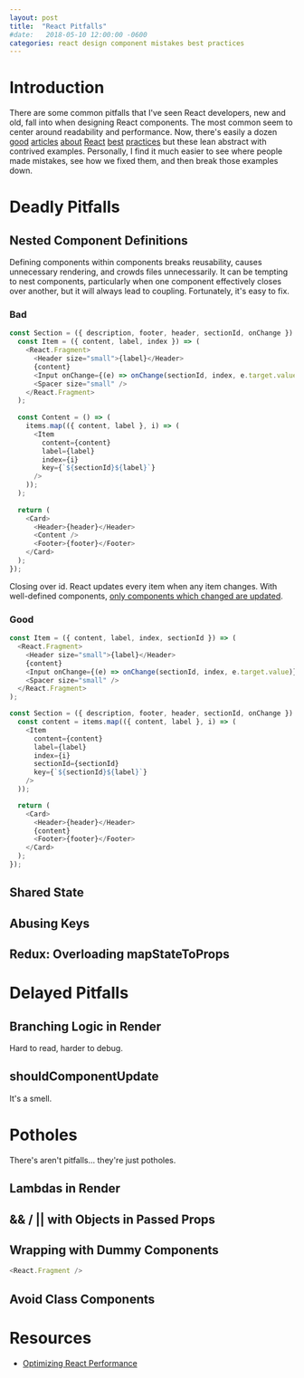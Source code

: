 ```yaml
---
layout: post
title:  "React Pitfalls"
#date:   2018-05-10 12:00:00 -0600
categories: react design component mistakes best practices
---
```


Introduction
=================
There are some common pitfalls that I've seen React developers, new and old, fall into when designing React components. The most common seem to center around readability and performance. Now, there's easily a dozen [good]() [articles](http://americanexpress.io/clean-code-dirty-code/) [about]() [React]() [best]() [practices]() but these lean abstract with contrived examples. Personally, I find it much easier to see where people made mistakes, see how we fixed them, and then break those examples down.

Deadly Pitfalls
=====================

Nested Component Definitions
--------------------------------
Defining components within components breaks reusability, causes unnecessary rendering, and crowds files unnecessarily. It can be tempting to nest components, particularly when one component effectively closes over another, but it will always lead to coupling. Fortunately, it's easy to fix.

### Bad
```javascript
const Section = ({ description, footer, header, sectionId, onChange }) => {
  const Item = ({ content, label, index }) => (
    <React.Fragment>
      <Header size="small">{label}</Header>
      {content}
      <Input onChange={(e) => onChange(sectionId, index, e.target.value)}
      <Spacer size="small" />
    </React.Fragment>
  );
  
  const Content = () => (
    items.map(({ content, label }, i) => (
      <Item
        content={content}
        label={label}
        index={i}
        key={`${sectionId}${label}`}
      />
    ));
  );
  
  return (
    <Card>
      <Header>{header}</Header>
      <Content />
      <Footer>{footer}</Footer>
    </Card>
  );
});
```

Closing over id.
React updates every item when any item changes. With well-defined components, [only components which changed are updated](https://reactjs.org/docs/rendering-elements.html#react-only-updates-whats-necessary).

### Good
```javascript
const Item = ({ content, label, index, sectionId }) => (
  <React.Fragment>
    <Header size="small">{label}</Header>
    {content}
    <Input onChange={(e) => onChange(sectionId, index, e.target.value)}
    <Spacer size="small" />
  </React.Fragment>
);

const Section = ({ description, footer, header, sectionId, onChange }) => {
  const content = items.map(({ content, label }, i) => (
    <Item
      content={content}
      label={label}
      index={i}
      sectionId={sectionId}
      key={`${sectionId}${label}`}
    />
  ));

  return (
    <Card>
      <Header>{header}</Header>
      {content}
      <Footer>{footer}</Footer>
    </Card>
  );
});
```

Shared State
--------------

Abusing Keys
---------------

Redux: Overloading mapStateToProps
---------------------------------------

Delayed Pitfalls
=====================

Branching Logic in Render
----------------------------
Hard to read, harder to debug.

shouldComponentUpdate
------------------------
It's a smell.

Potholes
===========
There's aren't pitfalls... they're just potholes.

Lambdas in Render
-------------------

&& / || with Objects in Passed Props
-----------------------------------------

Wrapping with Dummy Components
----------------------------------

```javascript
<React.Fragment />
```

Avoid Class Components
-------------------------

Resources
=============
 * [Optimizing React Performance](https://reactjs.org/docs/optimizing-performance.html)
